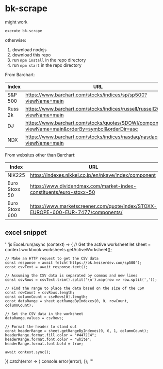 # bk-scrape

might work

```bash
execute bk-scrape
```

otherwise:

1. download nodejs
2. download this repo
3. run `npm install` in the repo directory
4. run `npm start` in the repo directory

From Barchart:

| Index   | URL                                                                                               |
| ------- | ------------------------------------------------------------------------------------------------- |
| S&P 500 | https://www.barchart.com/stocks/indices/sp/sp500?viewName=main                                    |
| Russ 2k | https://www.barchart.com/stocks/indices/russell/russell2000?viewName=main                         |
| DJ      | https://www.barchart.com/stocks/quotes/$DOWI/components?viewName=main&orderBy=symbol&orderDir=asc |
| NDX     | https://www.barchart.com/stocks/indices/nasdaq/nasdaq100?viewName=main                            |

From websites other than Barchart:

| Index          | URL                                                                              |
| -------------- | -------------------------------------------------------------------------------- |
| NIK225         | https://indexes.nikkei.co.jp/en/nkave/index/component                            |
| Euro Stoxx 50  | https://www.dividendmax.com/market-index-constituents/euro-stoxx-50              |
| Euro Stoxx 600 | https://www.marketscreener.com/quote/index/STOXX-EUROPE-600-EUR-7477/components/ |

## excel snippet

'''js
Excel.run(async (context) => {
    // Get the active worksheet
    let sheet = context.workbook.worksheets.getActiveWorksheet();

    // Make an HTTP request to get the CSV data
    const response = await fetch('https://bk.keiserdev.com/sp500');
    const csvText = await response.text();

    // Assuming the CSV data is separated by commas and new lines
    const csvRows = csvText.trim().split('\n').map(row => row.split(','));

    // Find the range to place the data based on the size of the CSV
    const rowCount = csvRows.length;
    const columnCount = csvRows[0].length;
    const dataRange = sheet.getRangeByIndexes(0, 0, rowCount, columnCount);
    
    // Set the CSV data in the worksheet
    dataRange.values = csvRows;

    // Format the header to stand out
    const headerRange = sheet.getRangeByIndexes(0, 0, 1, columnCount);
    headerRange.format.fill.color = "#4472C4";
    headerRange.format.font.color = "white";
    headerRange.format.font.bold = true;

    await context.sync();
}).catch(error => {
    console.error(error);
});
'''